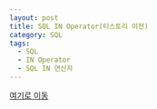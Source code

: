 ```yaml
---
layout: post
title: SQL IN Operator(티스토리 이전)
category: SQL
tags:
  - SQL
  - IN Operator
  - SQL IN 연산자
---
```




[여기로 이동](https://lifetutorial.tistory.com/21)



<!--

[w3schools.com](www.w3schools.com/sql) 을 참조하여 해석해본 자료입니다.

기본적으로 실행문의 결과값은 사이트에 직접가서 실행해보고 결과를 확인하는것이 좋습니다.

결과값이 너무 큰 경우 일부만 발췌하거나 기록하지 않았습니다.





### The SQL IN Operator

---



IN 연산자를 사용하여 WHERE 절에 여러 값을 지정할 수 있습니다.

IN 연산자는 여러 OR 조건의 줄임말입니다.



#### IN Syntax

```sql
SELECT column_name(s)
FROM table_name
WHERE column_name IN (value1, value2, ...);
```



또는:



```sql
SELECT column_name(s)
FROM table_name
WHERE column_name IN (SELECT STATEMENT);
```





### Demo Database

---



다음은 Northwind 샘플 데이터베이스의 "Customers"테이블에서 선택한 것입니다:



| CustomerID | CustomerName                       | ContactName        | Address                       | City        | PostalCode | Country |
| ---------- | ---------------------------------- | ------------------ | ----------------------------- | ----------- | ---------- | ------- |
| 1          | Alfreds Futterkiste                | Maria Anders       | Obere Str. 57                 | Berlin      | 12209      | Germany |
| 2          | Ana Trujillo Emparedados y helados | Ana Trujillo       | Avda. de la Constitución 2222 | México D.F. | 05021      | Mexico  |
| 3          | Antonio Moreno Taquería            | Antonio Moreno     | Mataderos 2312                | México D.F. | 05023      | Mexico  |
| 4          | Around the Horn                    | Thomas Hardy       | 120 Hanover Sq.               | London      | WA1 1DP    | UK      |
| 5          | Berglunds snabbköp                 | Christina Berglund | Berguvsvägen 8                | Luleå       | S-958 22   | Sweden  |



### IN Operator Examples

---



다음 SQL 문은 "Germany", "France"및 "UK"에있는 모든 고객을 선택합니다:



### Example

```sql
SELECT * FROM Customers
WHERE Country IN ('Germany', 'France', 'UK');
```

> [w3schools.com](www.w3schools.com/sql)에서 직접 실행해볼것



### Result:(일부만 발췌)

Number of Records: 28

| CustomerID | CustomerName              | ContactName | Address                      | City       | PostalCode | Country |
| ---------- | ------------------------- | ----------- | ---------------------------- | ---------- | ---------- | ------- |
| 4          | Around the Horn           | Juan        | 120 Hanover Sq.              | London     | WA1 1DP    | UK      |
| 6          | Blauer See Delikatessen   | Juan        | Forsterstr. 57               | Mannheim   | 68306      | Germany |
| 7          | Blondel père et fils      | Juan        | 24, place Kléber             | Strasbourg | 67000      | France  |
| 9          | Bon app'                  | Juan        | 12, rue des Bouchers         | Marseille  | 13008      | France  |
| 11         | B's Beverages             | Juan        | Fauntleroy Circus            | London     | EC2 5NT    | UK      |
| 16         | Consolidated Holdings     | Juan        | Berkeley Gardens 12 Brewery  | London     | WX1 6LT    | UK      |
| 17         | Drachenblut Delikatessend | Juan        | Walserweg 21                 | Aachen     | 52066      | Germany |
| 18         | Du monde entier           | Juan        | 67, rue des Cinquante Otages | Nantes     | 44000      | France  |
| 19         | Eastern Connection        | Juan        | 35 King George               | London     | WX3 6FW    | UK      |
| 23         | Folies gourmandes         | Juan        | 184, chaussée de Tournai     | Lille      | 59000      | France  |

**총 28개의 Record가 있음**



다음 SQL 문은 "Germany", "France"또는 "UK"에 있지 않은 모든 고객을 선택합니다.



### Example

```sql
SELECT * FROM Customers
WHERE Country NOT IN ('Germany', 'France', 'UK');
```

> [w3schools.com](www.w3schools.com/sql)에서 직접 실행해볼것



### Result:(일부만 발췌)

Number of Records: 65

| CustomerID | CustomerName                       | ContactName | Address                       | City         | PostalCode | Country   |
| ---------- | ---------------------------------- | ----------- | ----------------------------- | ------------ | ---------- | --------- |
| 2          | Ana Trujillo Emparedados y helados | Juan        | Avda. de la Constitución 2222 | México D.F.  | 05021      | Mexico    |
| 3          | Antonio Moreno Taquería            | Juan        | Mataderos 2312                | México D.F.  | 05023      | Mexico    |
| 5          | Berglunds snabbköp                 | Juan        | Berguvsvägen 8                | Luleå        | S-958 22   | Sweden    |
| 8          | Bólido Comidas preparadas          | Juan        | C/ Araquil, 67                | Madrid       | 28023      | Spain     |
| 10         | Bottom-Dollar Marketse             | Juan        | 23 Tsawassen Blvd.            | Tsawassen    | T2F 8M4    | Canada    |
| 12         | Cactus Comidas para llevar         | Juan        | Cerrito 333                   | Buenos Aires | 1010       | Argentina |
| 13         | Centro comercial Moctezuma         | Juan        | Sierras de Granada 9993       | México D.F.  | 05022      | Mexico    |

**총 65개의 Record가 있음**



다음 SQL 문은 공급 업체와 동일한 국가의 모든 고객을 선택합니다.

 

### Example

```sql
SELECT * FROM Customers
WHERE Country IN (SELECT Country FROM Suppliers);
```

> [w3schools.com](www.w3schools.com/sql)에서 직접 실행해볼것



### Result:(일부만 발췌)

Number of Records: 71

| CustomerID | CustomerName              | ContactName | Address                     | City       | PostalCode | Country |
| ---------- | ------------------------- | ----------- | --------------------------- | ---------- | ---------- | ------- |
| 4          | Around the Horn           | Juan        | 120 Hanover Sq.             | London     | WA1 1DP    | UK      |
| 5          | Berglunds snabbköp        | Juan        | Berguvsvägen 8              | Luleå      | S-958 22   | Sweden  |
| 6          | Blauer See Delikatessen   | Juan        | Forsterstr. 57              | Mannheim   | 68306      | Germany |
| 7          | Blondel père et fils      | Juan        | 24, place Kléber            | Strasbourg | 67000      | France  |
| 8          | Bólido Comidas preparadas | Juan        | C/ Araquil, 67              | Madrid     | 28023      | Spain   |
| 9          | Bon app'                  | Juan        | 12, rue des Bouchers        | Marseille  | 13008      | France  |
| 10         | Bottom-Dollar Marketse    | Juan        | 23 Tsawassen Blvd.          | Tsawassen  | T2F 8M4    | Canada  |
| 11         | B's Beverages             | Juan        | Fauntleroy Circus           | London     | EC2 5NT    | UK      |
| 15         | Comércio Mineiro          | Juan        | Av. dos Lusíadas, 23        | São Paulo  | 05432-043  | Brazil  |
| 16         | Consolidated Holdings     | Juan        | Berkeley Gardens 12 Brewery | London     | WX1 6LT    | UK      |

**총 71개의 Record가 있음** 

-->
